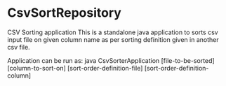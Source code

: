 # CsvSortRepository
CSV Sorting application
This is a standalone java application to sorts csv input file on given column name 
as per sorting definition given in another csv file.

Application can be run as:
java CsvSorterApplication [file-to-be-sorted] [column-to-sort-on] [sort-order-definition-file] [sort-order-definition-column]
